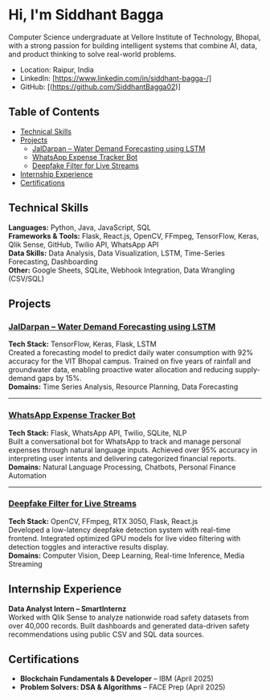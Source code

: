 # Hi, I'm Siddhant Bagga

Computer Science undergraduate at Vellore Institute of Technology, Bhopal, with a strong passion for building intelligent systems that combine AI, data, and product thinking to solve real-world problems.

- Location: Raipur, India  
- LinkedIn: [https://www.linkedin.com/in/siddhant-bagga-/]  
- GitHub: [(https://github.com/SiddhantBagga02)]

## Table of Contents

- [Technical Skills](#technical-skills)  
- [Projects](#projects)  
  - [JalDarpan – Water Demand Forecasting using LSTM](#jaldarpan--water-demand-forecasting-using-lstm)  
  - [WhatsApp Expense Tracker Bot](#whatsapp-expense-tracker-bot)
  - [Deepfake Filter for Live Streams](#deepfake-filter-for-live-streams)    
- [Internship Experience](#internship-experience)  
- [Certifications](#certifications)  


## Technical Skills

**Languages:** Python, Java, JavaScript, SQL  
**Frameworks & Tools:** Flask, React.js, OpenCV, FFmpeg, TensorFlow, Keras, Qlik Sense, GitHub, Twilio API, WhatsApp API  
**Data Skills:** Data Analysis, Data Visualization, LSTM, Time-Series Forecasting, Dashboarding  
**Other:** Google Sheets, SQLite, Webhook Integration, Data Wrangling (CSV/SQL)

## Projects

### [JalDarpan – Water Demand Forecasting using LSTM](https://github.com/SiddhantBagga02/JalDarpan) 
**Tech Stack:** TensorFlow, Keras, Flask, LSTM  
Created a forecasting model to predict daily water consumption with 92% accuracy for the VIT Bhopal campus. Trained on five years of rainfall and groundwater data, enabling proactive water allocation and reducing supply-demand gaps by 15%.  
**Domains:** Time Series Analysis, Resource Planning, Data Forecasting


---

### [WhatsApp Expense Tracker Bot](https://github.com/SiddhantBagga02/Whatsapp-Expense-Tracker)  
**Tech Stack:** Flask, WhatsApp API, Twilio, SQLite, NLP  
Built a conversational bot for WhatsApp to track and manage personal expenses through natural language inputs. Achieved over 95% accuracy in interpreting user intents and delivering categorized financial reports.  
**Domains:** Natural Language Processing, Chatbots, Personal Finance Automation

---

### [Deepfake Filter for Live Streams](https://github.com/SiddhantBagga02/Deepfake-Filter-for-Live-Streams)  
**Tech Stack:** OpenCV, FFmpeg, RTX 3050, Flask, React.js  
Developed a low-latency deepfake detection system with real-time frontend. Integrated optimized GPU models for live video filtering with detection toggles and interactive results display.  
**Domains:** Computer Vision, Deep Learning, Real-time Inference, Media Streaming


## Internship Experience

**Data Analyst Intern – SmartInternz**  
Worked with Qlik Sense to analyze nationwide road safety datasets from over 40,000 records. Built dashboards and generated data-driven safety recommendations using public CSV and SQL data sources.

## Certifications

- **Blockchain Fundamentals & Developer** – IBM (April 2025)  
- **Problem Solvers: DSA & Algorithms** – FACE Prep (April 2025)


